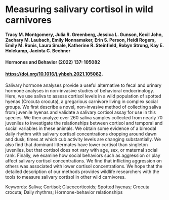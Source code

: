 # Measuring salivary cortisol in wild carnivores
#### Tracy M. Montgomery, Julia R. Greenberg, Jessica L. Gunson, Kecil John, Zachary M. Laubach, Emily Nonnamaker, Erin S. Person, Heidi Rogers, Emily M. Ronis, Laura Smale, Katherine R. Steinfield, Robyn Strong, Kay E. Holekamp, Jacinta C. Beehner
#### Hormones and Behavior (2022) 137: 105082
#### https://doi.org/10.1016/j.yhbeh.2021.105082.

Salivary hormone analyses provide a useful alternative to fecal and urinary hormone analyses in non-invasive studies of behavioral endocrinology. Here, we use saliva to assess cortisol levels in a wild population of spotted hyenas (Crocuta crocuta), a gregarious carnivore living in complex social groups. We first describe a novel, non-invasive method of collecting saliva from juvenile hyenas and validate a salivary cortisol assay for use in this species. We then analyze over 260 saliva samples collected from nearly 70 juveniles to investigate the relationships between cortisol and temporal and social variables in these animals. We obtain some evidence of a bimodal daily rhythm with salivary cortisol concentrations dropping around dawn and dusk, times at which cub activity levels are changing substantially. We also find that dominant littermates have lower cortisol than singleton juveniles, but that cortisol does not vary with age, sex, or maternal social rank. Finally, we examine how social behaviors such as aggression or play affect salivary cortisol concentrations. We find that inflicting aggression on others was associated with lower cortisol concentrations. We hope that the detailed description of our methods provides wildlife researchers with the tools to measure salivary cortisol in other wild carnivores.

Keywords: Saliva; Cortisol; Glucocorticoids; Spotted hyenas; Crocuta crocuta; Daily rhythms; Hormone-behavior relationships
